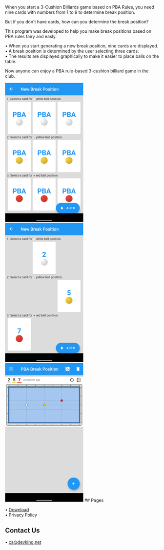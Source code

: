 When you start a 3-Cushion Billiards game based on PBA Rules, you need nine cards with numbers from 1 to 9 to determine break position.

But if you don't have cards, how can you determine the break position?

This program was developed to help you make break positions based on PBA rules fairy and easly.

• When you start generating a new break position, nine cards are displayed.\
• A break position is determined by the user selecting three cards.\
• The results are displayed graphically to make it easier to place balls on the table.

Now anyone can enjoy a PBA rule-based 3-cushion billiard game in the club.

<img src="screenshot/en_android-s5_iphone-7/2.png" width="256">
<img src="screenshot/en_android-s5_iphone-7/3.png" width="256">
<img src="screenshot/en_android-s5_iphone-7/4.png" width="256">
## Pages

• [Download](//breakshot.devking.net/download/)\
• [Privacy Policy](//breakshot.devking.net/privacy/)

## Contact Us

• [cs@devking.net](mailto://cs@devking.net)